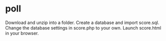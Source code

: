 # poll

Download and unzip into a folder.
Create a database and import score.sql.
Change the database settings in score.php to your own.
Launch score.html in your browser.
